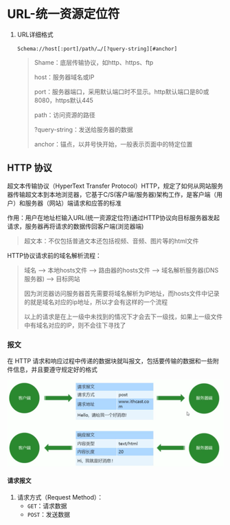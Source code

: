 # URL-统一资源定位符

1. URL详细格式

   `Schema://host[:port]/path/…/[?query-string][#anchor]`

   > Shame：底层传输协议，如http、https、ftp
   >
   > host：服务器域名或IP
   >
   > port：服务器端口，采用默认端口时不显示。http默认端口是80或8080，https默认445
   >
   > path：访问资源的路径
   >
   > ?query-string：发送给服务器的数据
   >
   > anchor：锚点，以井号快开始，一般表示页面中的特定位置

## HTTP 协议

超文本传输协议（HyperText Transfer Protocol）HTTP，规定了如何从网站服务器传输超文本到本地浏览器，它基于C/S(客户端/服务器)架构工作，是客户端（用户）和服务器（网站）端请求和应答的标准

作用：用户在地址栏输入URL(统一资源定位符)通过HTTP协议向目标服务器发起请求，服务器再将请求的数据传回客户端(浏览器端)

> 超文本：不仅包括普通文本还包括视频、音频、图片等的html文件

HTTP协议请求前的域名解析流程：

> 域名 --> 本地hosts文件 --> 路由器的hosts文件 --> 域名解析服务器(DNS服务器) --> 目标网站
>
> 因为浏览器访问服务器首先需要将域名解析为IP地址，而hosts文件中记录的就是域名对应的ip地址，所以才会有这样的一个流程
>
> 以上的请求是在上一级中未找到的情况下才会去下一级找，如果上一级文件中有域名对应的IP，则不会往下寻找了

### 报文

在 HTTP 请求和响应过程中传递的数据块就叫报文，包括要传输的数据和一些附件信息，并且要遵守规定好的格式

![image-20200530015456486](.assets/WebBasic/image-20200530015456486.png)

#### 请求报文

1. 请求方式（Request Method）：
   + `GET`：请求数据
   + `POST`：发送数据
